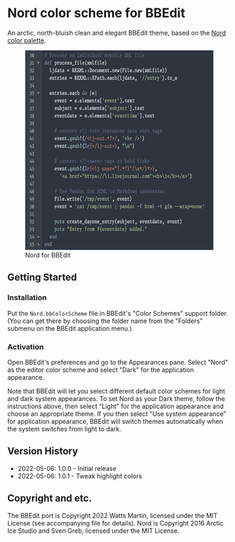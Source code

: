 # Nord color scheme for BBEdit

An arctic, north-bluish clean and elegant BBEdit theme, based on the [Nord color palette][1].

[1]: https://www.nordtheme.com/

<figure>
<img src="./nord-bbedit.png" width="586" height="449" alt=""/>
<figcaption>Nord for BBEdit</figcaption>
</figure>

## Getting Started

### Installation

Put the `Nord.bbColorScheme` file in BBEdit's "Color Schemes" support folder. (You can get there by choosing the folder name from the "Folders" submenu on the BBEdit application menu.)

### Activation

Open BBEdit's preferences and go to the Appearances pane. Select "Nord" as the editor color scheme and select "Dark" for the application appearance.

Note that BBEdit will let you select different default color schemes for light and dark system appearances. To set Nord as your Dark theme, follow the instructions above, then select "Light" for the application appearance and choose an appropriate theme. If you then select "Use system appearance" for application appearance, BBEdit will switch themes automatically when the system switches from light to dark.

## Version History

- 2022-05-06: 1.0.0 - Initial release
- 2022-05-06: 1.0.1 - Tweak highlight colors

## Copyright and etc.

The BBEdit port is Copyright 2022 Watts Martin, licensed under the MIT License (see accompanying file for details). Nord is Copyright 2016 Arctic Ice Studio and Sven Greb, licensed under the MIT License.
